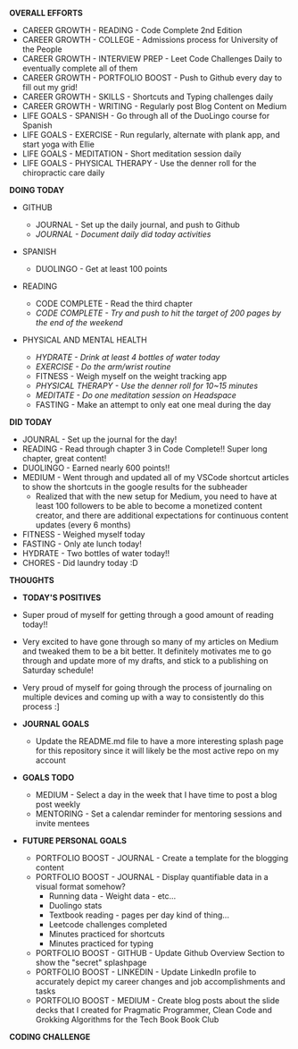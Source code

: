 **OVERALL EFFORTS**

- CAREER GROWTH - READING - Code Complete 2nd Edition
- CAREER GROWTH - COLLEGE - Admissions process for University of the People
- CAREER GROWTH - INTERVIEW PREP - Leet Code Challenges Daily to eventually complete all of them
- CAREER GROWTH - PORTFOLIO BOOST - Push to Github every day to fill out my grid!
- CAREER GROWTH - SKILLS - Shortcuts and Typing challenges daily
- CAREER GROWTH - WRITING - Regularly post Blog Content on Medium
- LIFE GOALS - SPANISH - Go through all of the DuoLingo course for Spanish
- LIFE GOALS - EXERCISE - Run regularly, alternate with plank app, and start yoga with Ellie
- LIFE GOALS - MEDITATION - Short meditation session daily
- LIFE GOALS - PHYSICAL THERAPY - Use the denner roll for the chiropractic care daily

**DOING TODAY**

- GITHUB

  - JOURNAL - Set up the daily journal, and push to Github
  - _JOURNAL - Document daily did today activities_

- SPANISH

  - DUOLINGO - Get at least 100 points

- READING

  - CODE COMPLETE - Read the third chapter
  - _CODE COMPLETE - Try and push to hit the target of 200 pages by the end of the weekend_

- PHYSICAL AND MENTAL HEALTH

  - _HYDRATE - Drink at least 4 bottles of water today_
  - _EXERCISE - Do the arm/wrist routine_
  - FITNESS - Weigh myself on the weight tracking app
  - _PHYSICAL THERAPY - Use the denner roll for 10~15 minutes_
  - _MEDITATE - Do one meditation session on Headspace_
  - FASTING - Make an attempt to only eat one meal during the day

**DID TODAY**

- JOUNRAL - Set up the journal for the day!
- READING - Read through chapter 3 in Code Complete!! Super long chapter, great content!
- DUOLINGO - Earned nearly 600 points!!
- MEDIUM - Went through and updated all of my VSCode shortcut articles to show the shortcuts in the google results for the subheader
  - Realized that with the new setup for Medium, you need to have at least 100 followers to be able to become a monetized content creator, and there are additional expectations for continuous content updates (every 6 months)
- FITNESS - Weighed myself today
- FASTING - Only ate lunch today!
- HYDRATE - Two bottles of water today!!
- CHORES - Did laundry today :D

**THOUGHTS**

- **TODAY'S POSITIVES**

- Super proud of myself for getting through a good amount of reading today!!
- Very excited to have gone through so many of my articles on Medium and tweaked them to be a bit better. It definitely motivates me to go through and update more of my drafts, and stick to a publishing on Saturday schedule!
- Very proud of myself for going through the process of journaling on multiple devices and coming up with a way to consistently do this process :]

- **JOURNAL GOALS**

  - Update the README.md file to have a more interesting splash page for this repository since it will likely be the most active repo on my account

- **GOALS TODO**

  - MEDIUM - Select a day in the week that I have time to post a blog post weekly
  - MENTORING - Set a calendar reminder for mentoring sessions and invite mentees

- **FUTURE PERSONAL GOALS**
  - PORTFOLIO BOOST - JOURNAL - Create a template for the blogging content
  - PORTFOLIO BOOST - JOURNAL - Display quantifiable data in a visual format somehow?
    - Running data - Weight data - etc...
    - Duolingo stats
    - Textbook reading - pages per day kind of thing...
    - Leetcode challenges completed
    - Minutes practiced for shortcuts
    - Minutes practiced for typing
  - PORTFOLIO BOOST - GITHUB - Update Github Overview Section to show the "secret" splashpage
  - PORTFOLIO BOOST - LINKEDIN - Update LinkedIn profile to accurately depict my career changes and job accomplishments and tasks
  - PORTFOLIO BOOST - MEDIUM - Create blog posts about the slide decks that I created for Pragmatic Programmer, Clean Code and Grokking Algorithms for the Tech Book Book Club

**CODING CHALLENGE**

```js

```
